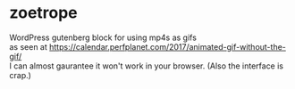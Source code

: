 # zoetrope
WordPress gutenberg block for using mp4s as gifs  
as seen at https://calendar.perfplanet.com/2017/animated-gif-without-the-gif/  
I can almost gaurantee it won't work in your browser. (Also the interface is crap.)
